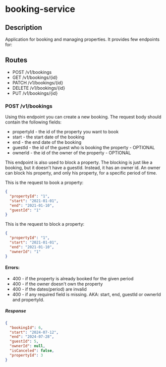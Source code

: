 # booking-service

## Description

Application for booking and managing properties. It provides few endpoints for:

## Routes

* POST /v1/bookings
* GET /v1/bookings/{id}
* PATCH /v1/bookings/{id}
* DELETE /v1/bookings/{id}
* PUT /v1/bookings/{id}

### POST /v1/bookings

Using this endpoint you can create a new booking. The request body should contain the following fields:

* propertyId - the id of the property you want to book
* start - the start date of the booking
* end - the end date of the booking
* guestId - the id of the guest who is booking the property - OPTIONAL
* ownerId - the id of the owner of the property - OPTIONAL

This endpoint is also used to block a property. The blocking is just like a booking, but it doesn't have a guestId.
Instead, it has an owner id.
An owner can block his property, and only his property, for a specific period of time.

This is the request to book a property:

```json
{
  "propertyId": "1",
  "start": "2021-01-01",
  "end": "2021-01-10",
  "guestId": "1"
}
```

This is the request to block a property:

```json
{
  "propertyId": "1",
  "start": "2021-01-01",
  "end": "2021-01-10",
  "ownerId": "1"
}
```

#### Errors:

* 400 - if the property is already booked for the given period
* 400 - if the owner doesn't own the property
* 400 - if the dates(period) are invalid
* 400 - if any required field is missing. AKA: start, end, guestId or ownerId and propertyId.

##### Response

```json
{
  "bookingId": 6,
  "start": "2024-07-12",
  "end": "2024-07-28",
  "guestId": 5,
  "ownerId": null,
  "isCanceled": false,
  "propertyId": 3
}
```